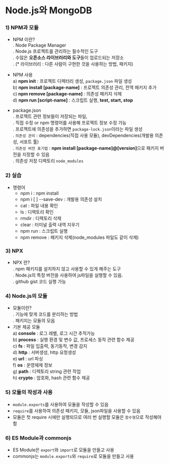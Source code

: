 # Node.js와 MongoDB
### 1) NPM과 모듈
- NPM 이란?<br>
  . Node Package Manager<br>
  . Node.js 프로젝트를 관리하는 필수적인 도구<br>
  . 수많은 <b>오픈소스 라이브러리와 도구</b>들이 업로드되는 저장소<br>
  . (* 라이브러리 : 다른 사람이 구현한 것을 사용하는 방법, 패키지)

- NPM 사용<br>
  a) <b>npm init</b> : 프로젝트 디렉터리 생성, `package.json` 파일 생성<br>
  b) <b>npm install [package-name]</b> : 프로젝트 의존성 관리, 전역 패키지 추가<br>
  c) <b>npm remove [package-name]</b> : 의존성 패키지 삭제<br>
  d) <b>npm run [script-name]</b> : 스크립트 실행, <b>test, start, stop</b>

- package.json<br>
  . 프로젝트 관련 정보들이 저장되는 파일,<br>
  . 직접 수정 or npm 명령어를 사용해 프로젝트 정보 수정 가능<br>
  . 프로젝트에 의존성을 추가하면 `package-lock.json`이라는 파일 생성<br>
  . `의존성 관리` : dependencies(직접 사용 모듈), devDependencies(개발용 의존성, 서포트 툴)<br>
  . `의존성 버전 표기법` : <b>npm install [package-name]@[version]</b>으로 패키지 버전을 지정할 수 있음<br>
  . 의존성 저장 디렉토리 `node_modules`

### 2) 실습
- 명령어
  - npm i : npm install
  - npm i [ ] --save-dev : 개발용 의존성 설치
  - cat : 파일 내용 확인
  - ls : 디렉토리 확인
  - rmdir : 디렉토리 삭제
  - clear : 터미널 출력 내역 지우기
  - npm run : 스크립트 실행
  - npm remove : 패키지 삭제(node_modules 파일도 같이 삭제)

### 3) NPX
- NPX 란?<br>
  . npm 패키지를 설치하지 않고 사용할 수 있게 해주는 도구<br>
  . Node.js의 특정 버전을 사용하여 js파일을 실행할 수 있음.<br>
  . github gist 코드 실행 가능<br>

### 4) Node.js의 모듈
- 모듈이란?<br>
  . 기능에 맞게 코드를 분리하는 방법<br>
  . 패키지는 모듈의 모음<br>
- 기본 제공 모듈<br>
  a) <b>console</b> : 로그 레벨, 로그 시간 추적가능<br>
  b) <b>process</b> : 실행 환경 및 변수 값, 프로세스 동작 관련 함수 제공<br>
  c) <b>fs</b> : 파일 입출력, 동기동작, 변경 감지<br>
  d) <b>http</b> : 서버생성, http 요청생성<br>
  e) <b>url</b> : url 파싱<br>
  f) <b>os</b> : 운영체제 정보<br>
  g) <b>path</b> : 디렉토리 string 관련 작업<br>
  h) <b>crypto</b> : 암호화, hash 관련 함수 제공<br>

### 5) 모듈의 작성과 사용
- `module.exports`를 사용하여 모듈을 작성할 수 있음
- `require`를 사용하여 의존성 패키지, 모듈, json파일을 사용할 수 있음
- 모듈은 첫 require 시에만 실행되므로 여러 번 실행할 모듈은 `함수형`으로 작성해야 함<br>

### 6) ES Module과 commonjs
- ES Module은 `export`와 `import`로 모듈을 만들고 사용
- commonjs는 `module.exports`와 `require`로 모듈을 만들고 사용
